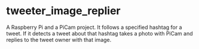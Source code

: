 # tweeter_image_replier
A Raspberry Pi and a PiCam project. It follows a specified hashtag for a tweet. If it detects a tweet about that hashtag takes a photo with PiCam and replies to the tweet owner with that image.
